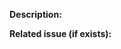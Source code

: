 <!--
Thank you very much for your pull request!

If your PR is the addition of a new operator, please make sure all these boxes are ticked with an x:

- [ ] Add the operator to Rx
- [ ] It must have a `-spec.ts` tests file covering the canonical corner cases, with marble diagram tests
- [ ] If possible, write a `asDiagram` test case too, for PNG diagram generation purposes
- [ ] The spec file should have a type definition test at the end of the spec to verify type definition for various use cases
- [ ] The operator must be documented in JSDoc style in the implementation file, including also the PNG marble diagram image
- [ ] The operator should be listed in `doc/operators.md` in a category of operators
- [ ] It should also be inserted in the operator decision tree file `doc/decision-tree-widget/tree.yml`
- [ ] You may need to update `MIGRATION.md` if the operator differs from the corresponding one in RxJS v4
-->

**Description:**

**Related issue (if exists):**
